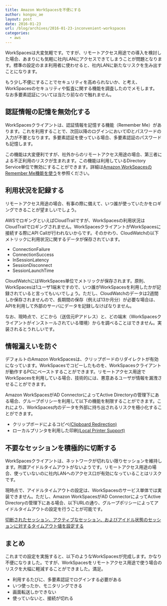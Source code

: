 ```yaml
---
title: Amazon WorkSpacesを不便にする
author: kongou_ae
layout: post
date: 2016-01-23
url: /blog/archives/2016-01-23-inconvenient-workspaces
categories:
  - aws
---
```


WorkSpacesは大変気軽です。ですが、リモートアクセス用途での導入を検討した場合、あまりにも気軽に社内LANにアクセスできてしまうことが問題となります。標準の設定のまま利用者に使わせると、社内LANに新たなリスクを生み出すことになります。

もう少し不便にすることでセキュリティを高められないか、と考え、WorkSpacesのセキュリティや監査に関する機能を調査したのでメモします。
なお多要素認証については当たり前なので触れません。

## 認証情報の記憶を無効化する

WorkSpacesクライアントは、認証情報を記憶する機能（Remember Me）があります。これを利用することで、次回以降のログインにおいてIDとパスワードの入力が不要となります。多要素認証を使っている場合、多要素認証のパスワードも記憶します。

この機能は大変便利ですが、社外からのリモートアクセス用途の場合、第三者による不正利用のリスクが生まれます。この機能は利用しているDirectory Service単位で無効にすることができます。詳細は[Amazon WorkSpacesのRemember Me機能を使う](http://aimless.jp/blog/archives/2015-12-15-aws-workspaces-with-remember-me/)を参照ください。

## 利用状況を記録する

リモートアクセス用途の場合、有事の際に備えて、いつ誰が使っていたかをロギングできることが望ましいでしょう。

AWSでロギングといえばCloudTrailですが、WorkSpacesの利用状況はCloudTrailでロギングされません。WorkSpacesクライアントがWorkSpacesに接続する際にAPI Callが行われないからです。そのかわり、CloudWatchの以下メトリックに利用状況に関するデータが保存されています。

- ConnectionFailure
- ConnectionSuccess
- InSessionLatency
- SessionDisconnect
- SessionLaunchTime

CloudWatchにはWorkSpaces単位でメトリックが保存されます。原則、WorkSpacesは1ユーザ1端末ですので、いつ誰がWorkSpacesを利用したかが記録されていると言ってもいいでしょう。ただし、CloudWatchのデータは2週間しか保存されませんので、長期間の保存（例えば13か月分）が必要な場合は、APIを利用して外部のサーバにデータを記録しなけばなりません。

なお、現時点で、どこから（送信元IPアドレス）と、どの端末（WorkSpacesクライアントがインストールされている環境）からを調べることはできません。実装されるとうれしいです。

## 情報漏えいを防ぐ

デフォルトのAmazon WorkSpacesは、クリップボードのリダイレクトが有効になっています。WorkSpacesでコピーしたものを、WorkSpacesクライアントが動作するPCにペーストすることができます。リモートアクセス用途でWorkSpacesを利用している場合、技術的には、悪意あるユーザが情報を漏洩させることができます。

Amazon WorkSpacesがAD ConnectorによってActive Directoryの管理下にある場合、グループポリシーを利用して以下の機能を制限することができます。これにより、WorkSpaces内のデータを外部に持ち出されるリスクを極小化することができます。

- クリップボードによるコピペ[(Clipboard Redirection)](http://docs.aws.amazon.com/workspaces/latest/adminguide/group_policy.html#gp_clipboard)
- ローカルプリンタを利用した印刷[(Local Printer Support)](http://docs.aws.amazon.com/workspaces/latest/adminguide/group_policy.html#gp_local_printers)

## 不要なセッションを積極的に切断する

WorkSpacesクライアントは、ネットワークが切れない限りセッションを維持します。所謂アイドルタイムアウトがないようです。リモートアクセス用途の場合、使っていないのに社内LANへのアクセス口が有効になっていることはリスクです。

現時点で、アイドルタイムアウトの設定は、WorkSpacesのサービス単体では実装できません。ただし、Amazon WorkSpacesがAD ConnectorによってActive Directoryの管理下にある場合、以下URLの通り、グループポリシーによってアイドルタイムアウトの設定を行うことが可能です。

[切断されたセッション、アクティブなセッション、およびアイドル状態のセッションに対するタイムアウト値を設定する](https://technet.microsoft.com/ja-jp/library/cc758177%28v=ws.10%29.aspx)

## まとめ

これまでの設定を実施すると、以下のようなWorkSpacesが完成します。かなり不便になりました。ですが、WorkSpacesをリモートアクセス用途で使う場合のリスクを大幅に軽減することができました。満足。

- 利用するたびに、多要素認証でログインする必要がある
- いつ使ったか、モニタリングできる
- 画面転送しかできない
- 使っていないと、接続が切れる
